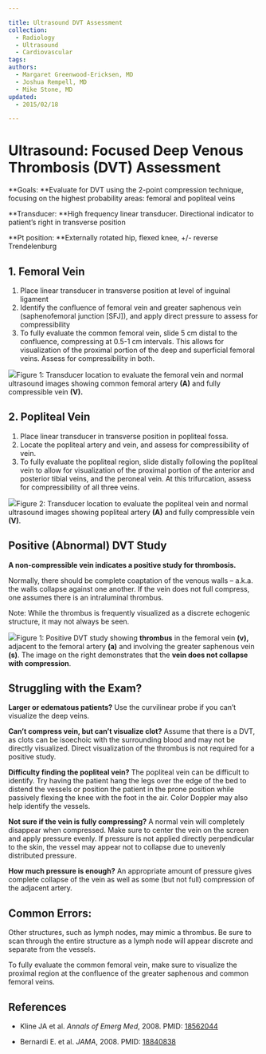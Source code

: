 ```yaml
---

title: Ultrasound DVT Assessment
collection:
  - Radiology
  - Ultrasound
  - Cardiovascular
tags:
authors:
  - Margaret Greenwood-Ericksen, MD
  - Joshua Rempell, MD
  - Mike Stone, MD
updated:
  - 2015/02/18

---
```



# Ultrasound: Focused Deep Venous Thrombosis (DVT) Assessment


**Goals: **Evaluate for DVT using the 2-point compression technique, focusing on the highest probability areas: femoral and popliteal veins

**Transducer: **High frequency linear transducer. Directional indicator to patient’s right in transverse position

**Pt position: **Externally rotated hip, flexed knee, +/- reverse Trendelenburg

## 1. Femoral Vein

1.  Place linear transducer in transverse position at level of inguinal ligament
2.  Identify the confluence of femoral vein and greater saphenous vein (saphenofemoral junction \[SFJ\]), and apply direct pressure to assess for compressibility
3.  To fully evaluate the common femoral vein, slide 5 cm distal to the confluence, compressing at 0.5-1 cm intervals. This allows for visualization of the proximal portion of the deep and superficial femoral veins. Assess for compressibility in both.

![](https://d2p53dh3qxfm0x.cloudfront.net/uploads/img/1jz/1/c/2edec102-cb4b-5906-841e-344bf6d4e3d8/640.png)Figure 1: Transducer location to evaluate the femoral vein and normal ultrasound images showing common femoral artery **(A)** and fully compressible vein **(V).**

## 2. Popliteal Vein

1.  Place linear transducer in transverse position in popliteal fossa.
2.  Locate the popliteal artery and vein, and assess for compressibility of vein.
3.  To fully evaluate the popliteal region, slide distally following the popliteal vein to allow for visualization of the proximal portion of the anterior and posterior tibial veins, and the peroneal vein. At this trifurcation, assess for compressibility of all three veins.

![](https://d2p53dh3qxfm0x.cloudfront.net/uploads/img/1jz/1/c/b0c6ad4a-7671-5fad-bd12-36176152e8f0/640.png)Figure 2: Transducer location to evaluate the popliteal vein and normal ultrasound images showing popliteal artery **(A)** and fully compressible vein **(V)**.

## Positive (Abnormal) DVT Study

**A non-compressible vein indicates a positive study for thrombosis.**

Normally, there should be complete coaptation of the venous walls – a.k.a. the walls collapse against one another. If the vein does not full compress, one assumes there is an intraluminal thrombus.

Note: While the thrombus is frequently visualized as a discrete echogenic structure, it may not always be seen.

![](https://d2p53dh3qxfm0x.cloudfront.net/uploads/img/1jz/1/c/631acfc1-2676-57c2-abef-d020f4d354e8/640.png)Figure 1: Positive DVT study showing **thrombus** in the femoral vein **(v),** adjacent to the femoral artery **(a)** and involving the greater saphenous vein **(s)**. The image on the right demonstrates that the **vein does not collapse with compression**.

## Struggling with the Exam?

**Larger or edematous patients?**
Use the curvilinear probe if you can’t visualize the deep veins.

**Can’t compress vein, but can’t visualize clot?**
Assume that there is a DVT, as clots can be isoechoic with the surrounding blood and may not be directly visualized. Direct visualization of the thrombus is not required for a positive study.

**Difficulty finding the popliteal vein?**
The popliteal vein can be difficult to identify. Try having the patient hang the legs over the edge of the bed to distend the vessels or position the patient in the prone position while passively flexing the knee with the foot in the air. Color Doppler may also help identify the vessels.

**Not sure if the vein is fully compressing?**
A normal vein will completely disappear when compressed. Make sure to center the vein on the screen and apply pressure evenly. If pressure is not applied directly perpendicular to the skin, the vessel may appear not to collapse due to unevenly distributed pressure.

**How much pressure is enough?**
An appropriate amount of pressure gives complete collapse of the vein as well as some (but not full) compression of the adjacent artery.

## Common Errors:

Other structures, such as lymph nodes, may mimic a thrombus. Be sure to scan through the entire structure as a lymph node will appear discrete and separate from the vessels.

To fully evaluate the common femoral vein, make sure to visualize the proximal region at the confluence of the greater saphenous and common femoral veins.

## References

- Kline JA et al. *Annals of Emerg Med*, 2008. PMID: [18562044](www.ncbi.nlm.nih.gov/pubmed/18562044)

- Bernardi E. et al. *JAMA*, 2008. PMID: [18840838](www.ncbi.nlm.nih.gov/pubmed/18840838)
